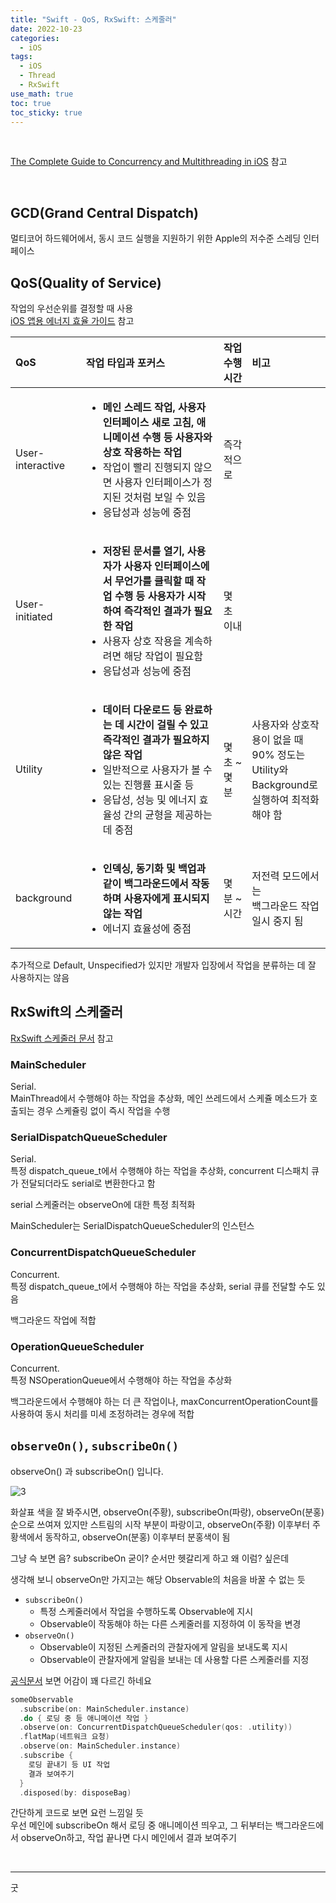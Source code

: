 ```yaml
---
title: "Swift - QoS, RxSwift: 스케줄러"
date: 2022-10-23
categories:
  - iOS
tags:
  - iOS
  - Thread
  - RxSwift
use_math: true
toc: true
toc_sticky: true
---
```

<br>


[The Complete Guide to Concurrency and Multithreading in iOS](https://betterprogramming.pub/the-complete-guide-to-concurrency-and-multithreading-in-ios-59c5606795ca) 참고


<br>

## GCD(Grand Central Dispatch)
멀티코어 하드웨어에서, 동시 코드 실행을 지원하기 위한 Apple의 저수준 스레딩 인터페이스

## QoS(Quality of Service)
작업의 우선순위를 결정할 때 사용  
[iOS 앱용 에너지 효율 가이드](https://developer.apple.com/library/archive/documentation/Performance/Conceptual/EnergyGuide-iOS/PrioritizeWorkWithQoS.html#//apple_ref/doc/uid/TP40015243-CH39-SW1) 참고  


| QoS	 | 작업 타입과 포커스	 | 작업 수행 시간	 | 비고	 |
| :-- | :-- | :-- | :-- |
| User-interactive	 | <ul><li>**메인 스레드 작업, 사용자 인터페이스 새로 고침, 애니메이션 수행 등 사용자와 상호 작용하는 작업**</li><li>작업이 빨리 진행되지 않으면 사용자 인터페이스가 정지된 것처럼 보일 수 있음</li><li>응답성과 성능에 중점</li></ul>	 | 즉각적으로	 | 	 |
| User-initiated	 | <ul><li>**저장된 문서를 열기, 사용자가 사용자 인터페이스에서 무언가를 클릭할 때 작업 수행 등 사용자가 시작하여 즉각적인 결과가 필요한 작업**</li><li>사용자 상호 작용을 계속하려면 해당 작업이 필요함</li><li>응답성과 성능에 중점</li></ul>	 | 몇 초 이내	 | 	 |
| Utility	 | <ul><li>**데이터 다운로드 등 완료하는 데 시간이 걸릴 수 있고 즉각적인 결과가 필요하지 않은 작업**</li><li>일반적으로 사용자가 볼 수 있는 진행률 표시줄 등</li><li>응답성, 성능 및 에너지 효율성 간의 균형을 제공하는 데 중점</li></ul>	 | 몇 초 ~ 몇 분	 | 사용자와 상호작용이 없을 때<br>90% 정도는<br>Utility와 Background로<br>실행하여 최적화해야 함	 |
| background	 | <ul><li>**인덱싱, 동기화 및 백업과 같이 백그라운드에서 작동하며 사용자에게 표시되지 않는 작업**</li><li>에너지 효율성에 중점</li></ul>	 | 몇 분 ~ 시간	 | 저전력 모드에서는<br>백그라운드 작업 일시 중지 됨	 |

추가적으로 Default, Unspecified가 있지만 개발자 입장에서 작업을 분류하는 데 잘 사용하지는 않음


## RxSwift의 스케줄러
[RxSwift 스케줄러 문서](https://github.com/ReactiveX/RxSwift/blob/main/Documentation/Schedulers.md) 참고  

### MainScheduler
Serial.  
MainThread에서 수행해야 하는 작업을 추상화, 메인 쓰레드에서 스케쥴 메소드가 호출되는 경우 스케쥴링 없이 즉시 작업을 수행

### SerialDispatchQueueScheduler
Serial.  
특정 dispatch_queue_t에서 수행해야 하는 작업을 추상화, concurrent 디스패치 큐가 전달되더라도 serial로 변환한다고 함

serial 스케줄러는 observeOn에 대한 특정 최적화

MainScheduler는 SerialDispatchQueueScheduler의 인스턴스

### ConcurrentDispatchQueueScheduler
Concurrent.  
특정 dispatch_queue_t에서 수행해야 하는 작업을 추상화, serial 큐를 전달할 수도 있음

백그라운드 작업에 적합

### OperationQueueScheduler
Concurrent.  
특정 NSOperationQueue에서 수행해야 하는 작업을 추상화

백그라운드에서 수행해야 하는 더 큰 작업이나, maxConcurrentOperationCount를 사용하여 동시 처리를 미세 조정하려는 경우에 적합


## `observeOn()`, `subscribeOn()`
observeOn() 과 subscribeOn() 입니다.


![3](https://reactivex.io/documentation/operators/images/schedulers.png)  

화살표 색을 잘 봐주시면, observeOn(주황), subscribeOn(파랑), observeOn(분홍) 순으로 쓰여져 있지만 스트림의 시작 부분이 파랑이고, observeOn(주황) 이후부터 주황색에서 동작하고, observeOn(분홍) 이후부터 분홍색이 됨  

그냥 슥 보면 음? subscribeOn 굳이? 순서만 헷갈리게 하고 왜 이럼? 싶은데  

생각해 보니 observeOn만 가지고는 해당 Observable의 처음을 바꿀 수 없는 듯  

- `subscribeOn()`
  - 특정 스케줄러에서 작업을 수행하도록 Observable에 지시
  - Observable이 작동해야 하는 다른 스케줄러를 지정하여 이 동작을 변경
- `observeOn()`
  - Observable이 지정된 스케줄러의 관찰자에게 알림을 보내도록 지시
  - Observable이 관찰자에게 알림을 보내는 데 사용할 다른 스케줄러를 지정

[공식문서](https://reactivex.io/documentation/operators/subscribeon.html) 보면 어감이 꽤 다르긴 하네요


```swift
someObservable
  .subscribe(on: MainScheduler.instance)
  .do { 로딩 중 등 애니메이션 작업 }
  .observe(on: ConcurrentDispatchQueueScheduler(qos: .utility))
  .flatMap(네트워크 요청)
  .observe(on: MainScheduler.instance)
  .subscribe {
    로딩 끝내기 등 UI 작업
    결과 보여주기
  }
  .disposed(by: disposeBag)
```
간단하게 코드로 보면 요런 느낌일 듯  
우선 메인에 subscribeOn 해서 로딩 중 애니메이션 띄우고, 그 뒤부터는 백그라운드에서 observeOn하고, 작업 끝나면 다시 메인에서 결과 보여주기




<br>

---

굿


<br>
